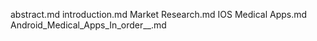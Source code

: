 abstract.md
introduction.md
Market Research.md
IOS Medical Apps.md
Android_Medical_Apps_In_order__.md
